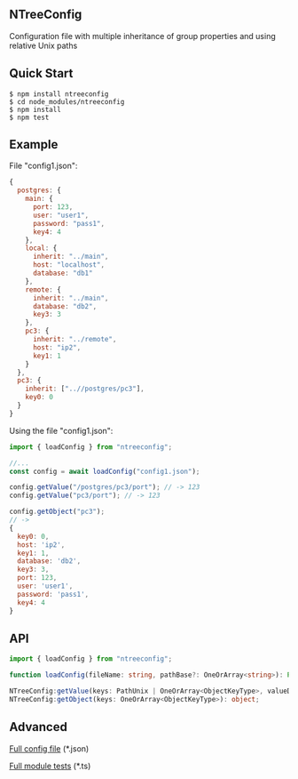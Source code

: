 ## NTreeConfig
Configuration file with multiple inheritance of group properties and using relative Unix paths

## Quick Start
```shell
$ npm install ntreeconfig
$ cd node_modules/ntreeconfig
$ npm install
$ npm test
``` 

## Example
File "config1.json":
```javascript
{
  postgres: {
    main: {
      port: 123,
      user: "user1",
      password: "pass1",
      key4: 4
    },
    local: {
      inherit: "../main",
      host: "localhost",
      database: "db1"
    },
    remote: {
      inherit: "../main",
      database: "db2",
      key3: 3
    },
    pc3: {
      inherit: "../remote",
      host: "ip2",
      key1: 1
    }
  },
  pc3: {
    inherit: ["..//postgres/pc3"],
    key0: 0
  }
}
```

Using the file "config1.json":
```javascript
import { loadConfig } from "ntreeconfig";

//...
const config = await loadConfig("config1.json");

config.getValue("/postgres/pc3/port"); // -> 123
config.getValue("pc3/port"); // -> 123

config.getObject("pc3");
// -> 
{
  key0: 0,
  host: 'ip2',
  key1: 1,
  database: 'db2',
  key3: 3,
  port: 123,
  user: 'user1',
  password: 'pass1',
  key4: 4
}
```

## API
```typescript
import { loadConfig } from "ntreeconfig";

function loadConfig(fileName: string, pathBase?: OneOrArray<string>): Promise<NTreeConfig>;

NTreeConfig:getValue(keys: PathUnix | OneOrArray<ObjectKeyType>, valueDefault?: any): any;
NTreeConfig:getObject(keys: OneOrArray<ObjectKeyType>): object;
```

## Advanced
[Full config file](https://github.com/WorldBalance/NTreeConfig/blob/master/test/data.json) (*.json)

[Full module tests](http://localhost/ "link title") (*.ts)
